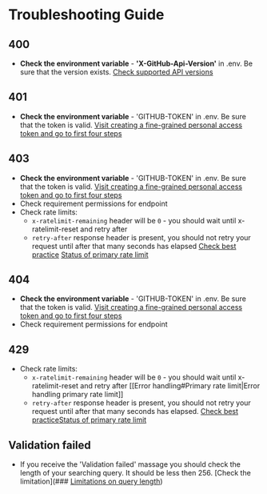 # Troubleshooting Guide
## 400
- **Check the environment variable** - **'X-GitHub-Api-Version'** in .env. Be sure that the version exists.   [Check supported API versions](https://docs.github.com/en/rest/about-the-rest-api/?apiVersion=2022-11-28#supported-api-versions)
## 401
- **Check the environment variable** - 'GITHUB-TOKEN' in .env. Be sure that the token is valid. [Visit creating a fine-grained personal access token and go to first four steps](https://docs.github.com/en/authentication/keeping-your-account-and-data-secure/managing-your-personal-access-tokens#creating-a-fine-grained-personal-access-token)

## 403
- **Check the environment variable** - 'GITHUB-TOKEN' in .env. Be sure that the token is valid. [Visit creating a fine-grained personal access token and go to first four steps](https://docs.github.com/en/authentication/keeping-your-account-and-data-secure/managing-your-personal-access-tokens#creating-a-fine-grained-personal-access-token)
- Check requirement permissions for endpoint
- Check rate limits:
	- `x-ratelimit-remaining` header will be `0` - you should wait until x-ratelimit-reset and retry after 
	- `retry-after` response header is present, you should not retry your request until after that many seconds has elapsed 
	[Check best practice](https://docs.github.com/en/rest/using-the-rest-api/best-practices-for-using-the-rest-api?apiVersion=2022-11-28#handle-rate-limit-errors-appropriately) [Status of primary rate limit](https://docs.github.com/en/rest/using-the-rest-api/rate-limits-for-the-rest-api?apiVersion=2022-11-28#calculating-points-for-the-secondary-rate-limit:~:text=not%20shared%20publicly.-,Checking%20the%20status%20of%20your%20rate%20limit,-You%20can%20use) 
	
## 404
- **Check the environment variable** - 'GITHUB-TOKEN' in .env. Be sure that the token is valid. [Visit creating a fine-grained personal access token and go to first four steps](https://docs.github.com/en/authentication/keeping-your-account-and-data-secure/managing-your-personal-access-tokens#creating-a-fine-grained-personal-access-token)
- Check requirement permissions for endpoint
## 429
- Check rate limits:
	- `x-ratelimit-remaining` header will be `0` - you should wait until x-ratelimit-reset and retry after [[Error handling#Primary rate limit|Error handling primary rate limit]]
	- `retry-after` response header is present, you should not retry your request until after that many seconds has elapsed. 
	[Check best practice](https://docs.github.com/en/rest/using-the-rest-api/best-practices-for-using-the-rest-api?apiVersion=2022-11-28#handle-rate-limit-errors-appropriately)[Status of primary rate limit](https://docs.github.com/en/rest/using-the-rest-api/rate-limits-for-the-rest-api?apiVersion=2022-11-28#calculating-points-for-the-secondary-rate-limit:~:text=not%20shared%20publicly.-,Checking%20the%20status%20of%20your%20rate%20limit,-You%20can%20use) 
## Validation failed
- If you receive the 'Validation failed' massage you should check the length of your searching query. It should be less then 256. [Check the limitation](### [Limitations on query length](https://docs.github.com/en/rest/search/search?apiVersion=2022-11-28#limitations-on-query-length))  

